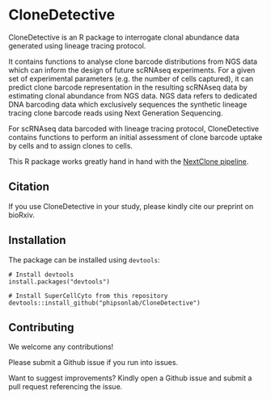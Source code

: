 # CloneDetective

CloneDetective is an R package to interrogate clonal abundance data generated
using lineage tracing protocol.

It contains functions to analyse clone barcode distributions from NGS data which 
can inform the design of future scRNAseq experiments. 
For a given set of experimental parameters (e.g. the number of cells captured), 
it can predict clone barcode representation in the resulting scRNAseq data by estimating clonal abundance from NGS data.
NGS data refers to dedicated DNA barcoding data which exclusively sequences 
the synthetic lineage tracing clone barcode reads using Next Generation Sequencing.

For scRNAseq data barcoded with lineage tracing protocol, CloneDetective contains
functions to perform an initial assessment of clone barcode uptake by cells and 
to assign clones to cells.

This R package works greatly hand in hand with the 
[NextClone pipeline](https://github.com/phipsonlab/NextClone).

## Citation

If you use CloneDetective in your study, please kindly cite our preprint on bioRxiv.

## Installation

The package can be installed using `devtools`:

```
# Install devtools
install.packages("devtools")

# Install SuperCellCyto from this repository
devtools::install_github("phipsonlab/CloneDetective")
```

## Contributing

We welcome any contributions! 

Please submit a Github issue if you run into issues.

Want to suggest improvements? Kindly open a Github issue and submit a pull request referencing the issue.


